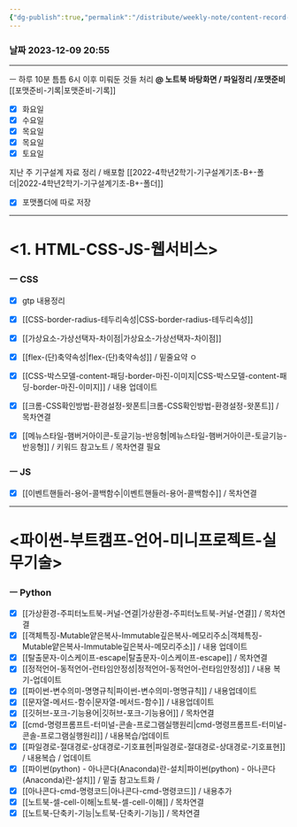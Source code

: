 ```yaml
---
{"dg-publish":true,"permalink":"/distribute/weekly-note/content-record-folder/2023-12-11-w2/","tags":["데일리-주간-기록"],"noteIcon":""}
---
```


### 날짜 2023-12-09 20:55



----
ㅡ
하루 10분 틈틈
6시 이후 미뤄둔 것들 처리
**@ 노트북 바탕화면 / 파일정리 /포맷준비**
	[[포맷준비-기록\|포맷준비-기록]]
- [x] 화요일
- [x] 수요일
- [x] 목요일 
- [x] 목요일
- [x] 토요일
	
지난 주 기구설계 자료 정리 / 배포함
	[[2022-4학년2학기-기구설계기초-B+-폴더\|2022-4학년2학기-기구설계기초-B+-폴더]]
- [x] 포맷폴더에 따로 저장

----
# <1. HTML-CSS-JS-웹서비스>


### ㅡ CSS
	
- [x] gtp 내용정리 
- [x] [[CSS-border-radius-테두리속성\|CSS-border-radius-테두리속성]]
- [x] [[가상요소-가상선택자-차이점\|가상요소-가상선택자-차이점]] 
- [x] [[flex-(단)축약속성\|flex-(단)축약속성]] / 밑줄요약 ㅇ
- [x] [[CSS-박스모델-content-패딩-border-마진-이미지\|CSS-박스모델-content-패딩-border-마진-이미지]] / 내용 업데이트
- [x] [[크롬-CSS확인방법-환경설정-왓폰트\|크롬-CSS확인방법-환경설정-왓폰트]] / 목차연결
- [x] [[메뉴스타일-햄버거아이콘-토글기능-반응형\|메뉴스타일-햄버거아이콘-토글기능-반응형]]  / 키워드 참고노트 / 목차연결 필요


### ㅡ JS
- [x] [[이벤트핸들러-용어-콜백함수\|이벤트핸들러-용어-콜백함수]] / 목차연결


---
# <파이썬-부트캠프-언어-미니프로젝트-실무기술>


### ㅡ Python
- [x] [[가상환경-주피터노트북-커널-연결\|가상환경-주피터노트북-커널-연결]] / 목차연결
- [x] [[객체특징-Mutable얕은복사-Immutable깊은복사-메모리주소\|객체특징-Mutable얕은복사-Immutable깊은복사-메모리주소]] / 내용 업데이트
- [x] [[탈출문자-이스케이프-escape\|탈출문자-이스케이프-escape]] / 목차연결
- [x] [[정적언어-동적언어-런타임안정성\|정적언어-동적언어-런타임안정성]] / 내용 복기-업데이트
- [x] [[파이썬-변수의미-명명규칙\|파이썬-변수의미-명명규칙]] / 내용업데이트
- [x] [[문자열-메서드-함수\|문자열-메서드-함수]] / 내용업데이트
- [x] [[깃허브-포크-기능용어\|깃허브-포크-기능용어]] / 목차연결
- [x] [[cmd-명령프롬프트-터미널-콘솔-프로그램실행원리\|cmd-명령프롬프트-터미널-콘솔-프로그램실행원리]] / 내용복습/업데이트
- [x] [[파일경로-절대경로-상대경로-기호표현\|파일경로-절대경로-상대경로-기호표현]] / 내용복습 / 업데이트
- [x] [[파이썬(python) - 아나콘다(Anaconda)란-설치\|파이썬(python) - 아나콘다(Anaconda)란-설치]] / 밑출 참고노트화 / 
- [x] [[아나콘다-cmd-명령코드\|아나콘다-cmd-명령코드]] / 내용추가
- [x] [[노트북-셀-cell-이해\|노트북-셀-cell-이해]] / 목차연결
- [x] [[노트북-단축키-기능\|노트북-단축키-기능]] / 목차연결